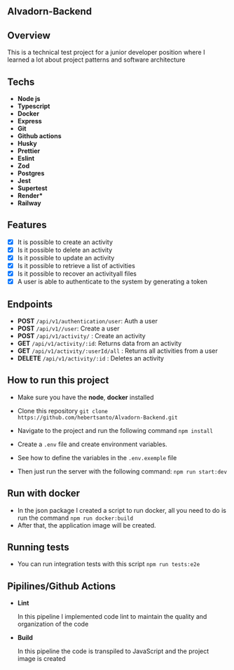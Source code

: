 ## Alvadorn-Backend

## Overview

This is a technical test project for a junior developer position where I learned a lot about project patterns and software architecture

## **Techs**

- **Node js**
- **Typescript**
- **Docker**
- **Express**
- **Git**
- **Github actions**
- **Husky**
- **Prettier**
- **Eslint**
- **Zod**
- **Postgres**
- **Jest**
- **Supertest**
- **Render\***
- **Railway**

## **Features**

- [x] It is possible to create an activity
- [x] Is it possible to delete an activity
- [x] Is it possible to update an activity
- [x] Is it possible to retrieve a list of activities
- [x] Is it possible to recover an activityall files
- [x] A user is able to authenticate to the system by generating a token

## **Endpoints**

- **POST** `/api/v1/authentication/user`: Auth a user
- **POST** `/api/v1//user`: Create a user
- **POST** `/api/v1/activity/` : Create an activity
- **GET** `/api/v1/activity/:id`: Returns data from an activity
- **GET** `/api/v1/activity/:userId/all` : Returns all activities from a user
- **DELETE** `/api/v1/activity/:id` : Deletes an activity

## How to run this project

- Make sure you have the **node**, **docker** installed
- Clone this repository `git clone https://github.com/hebertsanto/Alvadorn-Backend.git`

- Navigate to the project and run the following command `npm install`
- Create a `.env` file and create environment variables.
- See how to define the variables in the `.env.exemple` file
- Then just run the server with the following command: `npm run start:dev`

## Run with docker

- In the json package I created a script to run docker, all you need to do is run the command `npm run docker:build`
- After that, the application image will be created.

## Running tests

- You can run integration tests with this script `npm run tests:e2e`

## Pipilines/Github Actions

- **Lint**

  In this pipeline I implemented code lint to maintain the quality and organization of the code

- **Build**

  In this pipeline the code is transpiled to JavaScript and the project image is created
